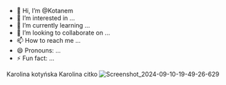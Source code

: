 - 👋 Hi, I’m @Kotanem
- 👀 I’m interested in ...
- 🌱 I’m currently learning ...
- 💞️ I’m looking to collaborate on ...
- 📫 How to reach me ...
- 😄 Pronouns: ...
- ⚡ Fun fact: ...

<!---
Kotanem/Kotanem is a ✨ special ✨ repository because its `README.md` (this file) appears on your GitHub profile.
You can click the Preview link to take a look at your changes.
--->
Karolina kotyńska Karolina citko 
![Screenshot_2024-09-10-19-49-26-629](https://github.com/user-attachments/assets/b03da924-d9f6-4dd2-bc18-ca80dadffc31)
